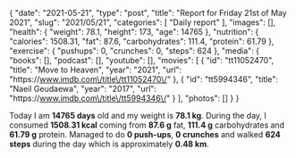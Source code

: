 {
    "date": "2021-05-21",
    "type": "post",
    "title": "Report for Friday 21st of May 2021",
    "slug": "2021\/05\/21",
    "categories": [
        "Daily report"
    ],
    "images": [],
    "health": {
        "weight": 78.1,
        "height": 173,
        "age": 14765
    },
    "nutrition": {
        "calories": 1508.31,
        "fat": 87.6,
        "carbohydrates": 111.4,
        "protein": 61.79
    },
    "exercise": {
        "pushups": 0,
        "crunches": 0,
        "steps": 624
    },
    "media": {
        "books": [],
        "podcast": [],
        "youtube": [],
        "movies": [
            {
                "id": "tt11052470",
                "title": "Move to Heaven",
                "year": "2021",
                "url": "https:\/\/www.imdb.com\/title\/tt11052470\/"
            },
            {
                "id": "tt5994346",
                "title": "Naeil Geudaewa",
                "year": "2017",
                "url": "https:\/\/www.imdb.com\/title\/tt5994346\/"
            }
        ],
        "photos": []
    }
}

Today I am <strong>14765 days</strong> old and my weight is <strong>78.1 kg</strong>. During the day, I consumed <strong>1508.31 kcal</strong> coming from <strong>87.6 g</strong> fat, <strong>111.4 g</strong> carbohydrates and <strong>61.79 g</strong> protein. Managed to do <strong>0 push-ups</strong>, <strong>0 crunches</strong> and walked <strong>624 steps</strong> during the day which is approximately <strong>0.48 km</strong>.